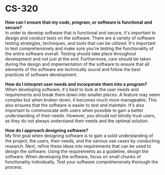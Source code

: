 # CS-320

**How can I ensure that my code, program, or software is functional and secure?**  
In order to develop software that is functional and secure, it's important to design and conduct tests on the software. There are a variety of software testing strategies, techniques, and tools that can be utilized. It's important to test comprehensively and make sure you're testing the functionality of the entire software overall. Testing should take place throughout development and not just at the end. Furthermore, care should be taken during the design and implementation of the software to ensure that all elements of the software are technically sound and follow the best practices of software development. 

**How do I interpret user needs and incorporate them into a program?**  
When developing software, it's best to look at the user needs and requirements and break them down into smaller pieces. A feature may seem complex but when broken down, it becomes much more manageable. This also ensures that the software is easier to test and maintain. It's also important to communicate with users when possible to gain a better understanding of their needs. However, you should not blindly trust users, as they do not always understand their needs and the optimal solution. 

**How do I approach designing software?**  
My first goal when designing software is to gain a solid understanding of the project, the users, their needs, and the various use cases by conducting research. Next, refine these ideas into requirements that can be used to design the software. Using the requirements as a guideline, design the software. When developing the software, focus on small chunks of functionality individually. Test your software comprehensively thorough the process. 
